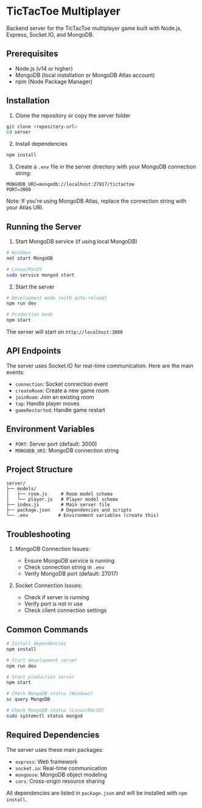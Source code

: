 # TicTacToe Multiplayer 

Backend server for the TicTacToe multiplayer game built with Node.js, Express, Socket.IO, and MongoDB.

## Prerequisites

- Node.js (v14 or higher)
- MongoDB (local installation or MongoDB Atlas account)
- npm (Node Package Manager)

## Installation

1. Clone the repository or copy the server folder
```bash
git clone <repository-url>
cd server
```

2. Install dependencies
```bash
npm install
```

3. Create a `.env` file in the server directory with your MongoDB connection string:
```
MONGODB_URI=mongodb://localhost:27017/tictactoe
PORT=3000
```

Note: If you're using MongoDB Atlas, replace the connection string with your Atlas URI.

## Running the Server

1. Start MongoDB service (if using local MongoDB)
```bash
# Windows
net start MongoDB

# Linux/MacOS
sudo service mongod start
```

2. Start the server
```bash
# Development mode (with auto-reload)
npm run dev

# Production mode
npm start
```

The server will start on `http://localhost:3000`

## API Endpoints

The server uses Socket.IO for real-time communication. Here are the main events:

- `connection`: Socket connection event
- `createRoom`: Create a new game room
- `joinRoom`: Join an existing room
- `tap`: Handle player moves
- `gameRestarted`: Handle game restart

## Environment Variables

- `PORT`: Server port (default: 3000)
- `MONGODB_URI`: MongoDB connection string

## Project Structure

```
server/
├── models/
│   ├── room.js     # Room model schema
│   └── player.js   # Player model schema
├── index.js        # Main server file
├── package.json    # Dependencies and scripts
└── .env           # Environment variables (create this)
```

## Troubleshooting

1. MongoDB Connection Issues:
   - Ensure MongoDB service is running
   - Check connection string in `.env`
   - Verify MongoDB port (default: 27017)

2. Socket Connection Issues:
   - Check if server is running
   - Verify port is not in use
   - Check client connection settings

## Common Commands

```bash
# Install dependencies
npm install

# Start development server
npm run dev

# Start production server
npm start

# Check MongoDB status (Windows)
sc query MongoDB

# Check MongoDB status (Linux/MacOS)
sudo systemctl status mongod
```

## Required Dependencies

The server uses these main packages:
- `express`: Web framework
- `socket.io`: Real-time communication
- `mongoose`: MongoDB object modeling
- `cors`: Cross-origin resource sharing

All dependencies are listed in `package.json` and will be installed with `npm install`. 